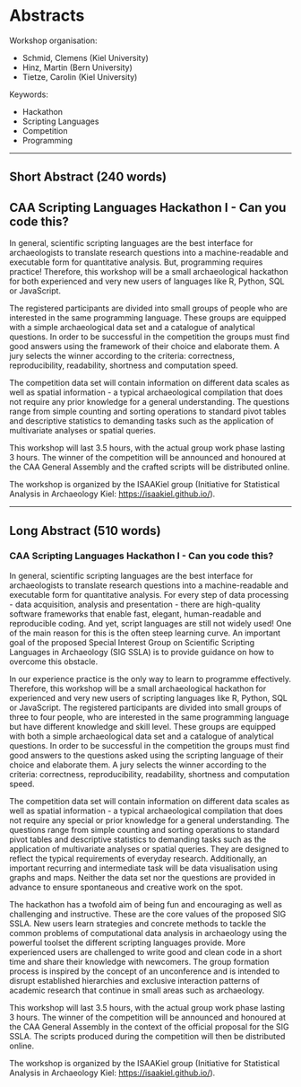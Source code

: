 # Abstracts

Workshop organisation:
- Schmid, Clemens (Kiel University)
- Hinz, Martin (Bern University)
- Tietze, Carolin (Kiel University)

Keywords:
- Hackathon
- Scripting Languages
- Competition
- Programming

***

## Short Abstract (240 words)

## CAA Scripting Languages Hackathon I - Can you code this?

In general, scientific scripting languages are the best interface for archaeologists to translate research questions into a machine-readable and executable form for quantitative analysis. But, programming requires practice! Therefore, this workshop will be a small archaeological hackathon for both experienced and very new users of languages like R, Python, SQL or JavaScript. 

The registered participants are divided into small groups of people who are interested in the same programming language. These groups are equipped with a simple archaeological data set and a catalogue of analytical questions. In order to be successful in the competition the groups must find good answers using the framework of their choice and elaborate them. A jury selects the winner according to the criteria: correctness, reproducibility, readability, shortness and computation speed. 

The competition data set will contain information on different data scales as well as spatial information - a typical archaeological compilation that does not require any prior knowledge for a general understanding. The questions range from simple counting and sorting operations to standard pivot tables and descriptive statistics to demanding tasks such as the application of multivariate analyses or spatial queries.

This workshop will last 3.5 hours, with the actual group work phase lasting 3 hours. The winner of the competition will be announced and honoured at the CAA General Assembly and the crafted scripts will be distributed online.  

The workshop is organized by the ISAAKiel group (Initiative for Statistical Analysis in Archaeology Kiel: https://isaakiel.github.io/).

***

## Long Abstract (510 words)

### CAA Scripting Languages Hackathon I - Can you code this?

In general, scientific scripting languages are the best interface for archaeologists to translate research questions into a machine-readable and executable form for quantitative analysis. For every step of data processing - data acquisition, analysis and presentation - there are high-quality software frameworks that enable fast, elegant, human-readable and reproducible coding. And yet, script languages are still not widely used! One of the main reason for this is the often steep learning curve. An important goal of the proposed Special Interest Group on Scientific Scripting Languages in Archaeology (SIG SSLA) is to provide guidance on how to overcome this obstacle.

In our experience practice is the only way to learn to programme effectively. Therefore, this workshop will be a small archaeological hackathon for experienced and very new users of scripting languages like R, Python, SQL or JavaScript. The registered participants are divided into small groups of three to four people, who are interested in the same programming language but have different knowledge and skill level. These groups are equipped with both a simple archaeological data set and a catalogue of analytical questions. In order to be successful in the competition the groups must find good answers to the questions asked using the scripting language of their choice and elaborate them. A jury selects the winner according to the criteria: correctness, reproducibility, readability, shortness and computation speed.

The competition data set will contain information on different data scales as well as spatial information - a typical archaeological compilation that does not require any special or prior knowledge for a general understanding. The questions range from simple counting and sorting operations to standard pivot tables and descriptive statistics to demanding tasks such as the application of multivariate analyses or spatial queries. They are designed to reflect the typical requirements of everyday research. Additionally, an important recurring and intermediate task will be data visualisation using graphs and maps. Neither the data set nor the questions are provided in advance to ensure spontaneous and creative work on the spot.

The hackathon has a twofold aim of being fun and encouraging as well as challenging and instructive. These are the core values of the proposed SIG SSLA. New users learn strategies and concrete methods to tackle the common problems of computational data analysis in archaeology using the powerful toolset the different scripting languages provide. More experienced users are challenged to write good and clean code in a short time and share their knowledge with newcomers. The group formation process is inspired by the concept of an unconference and is intended to disrupt established hierarchies and exclusive interaction patterns of academic research that continue in small areas such as archaeology.

This workshop will last 3.5 hours, with the actual group work phase lasting 3 hours. The winner of the competition will be announced and honoured at the CAA General Assembly in the context of the official proposal for the SIG SSLA. The scripts produced during the competition will then be distributed online.  

The workshop is organized by the ISAAKiel group (Initiative for Statistical Analysis in Archaeology Kiel: https://isaakiel.github.io/).
